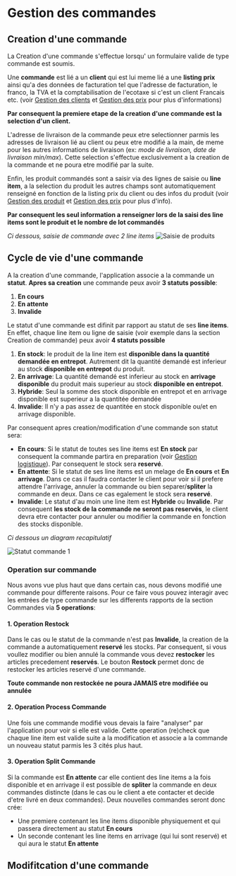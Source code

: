 # Gestion des commandes

## Creation d'une commande

La Creation d'une commande s'effectue lorsqu' un formulaire valide de type commande est soumis.

Une **commande** est lié a un **client** qui est lui meme lié a une **listing prix** ainsi qu'a des données de facturation tel que l'adresse de facturation, le franco, la TVA et la comptabilisation de l'ecotaxe si c'est un client Francais etc. (voir [Gestion des clients](orders_and_delivery/clients.md) et [Gestion des prix](orders_and_delivery/prices.md) pour plus d'informations)

**Par consequent la premiere etape de la creation d'une commande est la selection d'un client.**

L'adresse de livraison de la commande peux etre selectionner parmis les adresses de livraison lié au client ou peux etre modifié a la main, de meme pour les autres informations de livraison (ex: *mode de livraison, date de livraison min/max*). Cette selection s'effectue exclusivement a la creation de la commande et ne poura etre modifié par la suite.

Enfin, les produit commandés sont a saisir via des lignes de saisie ou **line item**, a la selection du produit les autres champs sont automatiquement renseigné en fonction de la listing prix du client ou des infos du produit (voir [Gestion des produit](orders_and_delivery/products.md) et [Gestion des prix](orders_and_delivery/prices.md) pour plus d'info).

**Par consequent les seul information a renseigner lors de la saisi des line items sont le produit et le nombre de lot commandés**

*Ci dessous, saisie de commande avec 2 line items*
![Saisie de produits](/img/orders_and_delivery/orders/order_line_items.png)


## Cycle de vie d'une commande

A la creation d'une commande, l'application associe a la commande un **statut**. **Apres sa creation** une commande peux avoir **3 statuts possible**:

1. **En cours**
2. **En attente**
3. **Invalide**

Le statut d'une commande est difinit par rapport au statut de ses **line items**. En effet, chaque line item ou ligne de saisie (voir exemple dans la section Creation de commande) peux avoir **4 statuts possible**

1. **En stock**: le produit de la line item est **disponible dans la quantité demandée en entrepot**. Autrement dit la quantité demandé est inferieur au stock **disponible en entrepot** du produit.
2. **En arrivage**: La quantité demandé est inferieur au stock en **arrivage disponible** du produit mais superieur au stock **disponible en entrepot**.
3. **Hybride**: Seul la somme des stock disponible en entrepot et en arrivage disponible est superieur a la quantitée demandée
4. **Invalide**: Il n'y a pas assez de quantitée en stock disponible ou/et en arrivage disponible.

Par consequent apres creation/modification d'une commande son statut sera:

* **En cours**: Si le statut de toutes ses line items est **En stock** par consequent la commande partira en preparation (voir [Gestion logistique](orders_and_delivery/logistics.md)). Par consequent le stock sera **reservé**.
* **En attente**: Si le statut de ses line items est un melage de **En cours** et **En arrivage**. Dans ce cas il faudra contacter le client pour voir si il prefere attendre l'arrivage, annuler la commande ou bien separer/**spliter** la commande en deux. Dans ce cas egalement le stock sera **reservé**.
* **Invalide**: Le statut d'au moin une line item est **Hybride** ou **Invalide**. Par consequent **les stock de la commande ne seront pas reservés**, le client devra etre contacter pour annuler ou modifier la commande en fonction des stocks disponible.

*Ci dessous un diagram recapitulatif*

![Statut commande 1](/img/orders_and_delivery/orders/order_status_1.png)

### Operation sur commande

Nous avons vue plus haut que dans certain cas, nous devons modifié une commande pour differente raisons. Pour ce faire vous pouvez interagir avec les entrées de type commande sur les differents rapports de la section Commandes via **5 operations**:

#### **1. Operation Restock**

Dans le cas ou le statut de la commande n'est pas **Invalide**, la creation de la commande a automatiquement **reservé** les stocks. Par consequent, si vous voullez modifier ou bien annulé la commande vous devez **restocker** les articles precedement **reservés**. Le bouton **Restock** permet donc de restocker les articles reservé d'une commande.

**Toute commande non restockée ne poura JAMAIS etre modifiée ou annulée**

#### **2. Operation Process Commande**

Une fois une commande modifié vous devais la faire "analyser" par l'application pour voir si elle est valide. Cette operation (re)check que chaque line item est valide suite a la modification et associe a la commande un nouveau statut parmis les 3 cités plus haut.

#### **3. Operation Split Commande**

Si la commande est **En attente** car elle contient des line items a la fois disponible et en arrivage il est possible de **spliter** la commande en deux commandes distincte (dans le cas ou le client a ete contacter et decide d'etre livré en deux commandes). Deux nouvelles commandes seront donc crée:

* Une premiere contenant les line items disponible physiquement et qui passera directement au statut **En cours**
* Un seconde contenant les line items en arrivage (qui lui sont reservé) et qui aura le statut **En attente**



<!-- Le Diagram ci dessous presente le cycle de vie d'une commande.

![Cycle de vie commande](/img/orders_and_delivery/orders/order_lifecycle.png) -->



## Modifitcation d'une commande